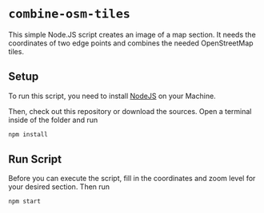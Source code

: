 # `combine-osm-tiles`

This simple Node.JS script creates an image of a map section. It needs the coordinates of two edge points and combines the needed OpenStreetMap tiles.

## Setup

To run this script, you need to install [NodeJS](https://nodejs.org/en/download) on your Machine.

Then, check out this repository or download the sources. Open a terminal inside of the folder and run 

```bash
npm install
```

## Run Script

Before you can execute the script, fill in the coordinates and zoom level for your desired section. Then run 

```bash
npm start
```
